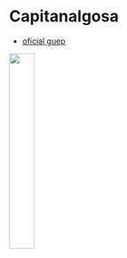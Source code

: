 # Capitanalgosa

* [oficial guep]()

<img src="https://lh6.googleusercontent.com/ghxNwQRaQXw7PrGqfLF_FlA7JEBXISAaLtcUEozsNM5ovyfr1_EaDqCyOzJmAkQ6-60G_UcPBocVV71v7dUx=w1680-h907-rw" width="30%" >
